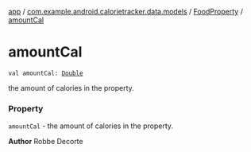 [app](../../index.md) / [com.example.android.calorietracker.data.models](../index.md) / [FoodProperty](index.md) / [amountCal](./amount-cal.md)

# amountCal

`val amountCal: `[`Double`](https://kotlinlang.org/api/latest/jvm/stdlib/kotlin/-double/index.html)

the amount of calories in the property.

### Property

`amountCal` - the amount of calories in the property.

**Author**
Robbe Decorte

